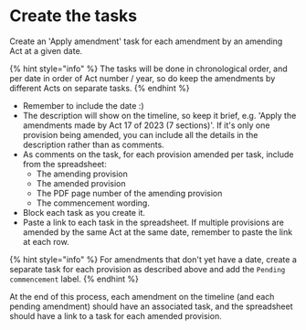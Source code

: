 # Create the tasks

Create an 'Apply amendment' task for each amendment by an amending Act at a given date.

{% hint style="info" %}
The tasks will be done in chronological order, and per date in order of Act number / year, so do keep the amendments by different Acts on separate tasks.
{% endhint %}

* Remember to include the date :)
* The description will show on the timeline, so keep it brief, e.g. 'Apply the amendments made by Act 17 of 2023 (7 sections)'. If it's only one provision being amended, you can include all the details in the description rather than as comments.
* As comments on the task, for each provision amended per task, include from the spreadsheet:
  * The amending provision
  * The amended provision
  * The PDF page number of the amending provision
  * The commencement wording.
* Block each task as you create it.
* Paste a link to each task in the spreadsheet. If multiple provisions are amended by the same Act at the same date, remember to paste the link at each row.

{% hint style="info" %}
For amendments that don't yet have a date, create a separate task for each provision as described above and add the `Pending commencement` label.
{% endhint %}

At the end of this process, each amendment on the timeline (and each pending amendment) should have an associated task, and the spreadsheet should have a link to a task for each amended provision.

